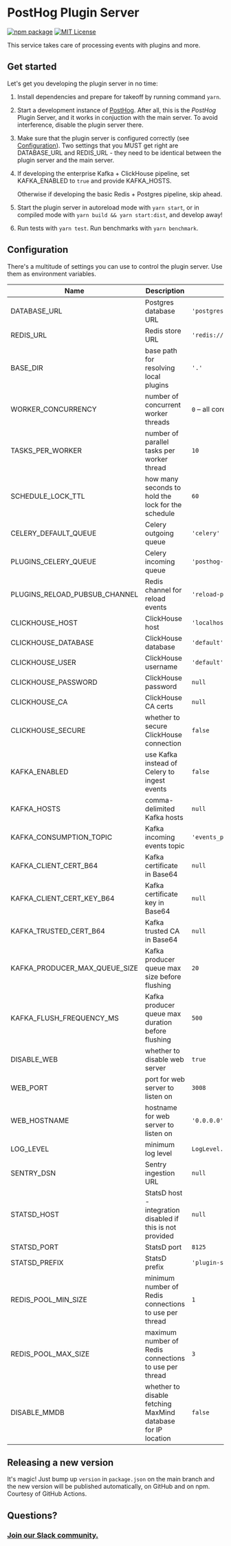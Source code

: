 # PostHog Plugin Server

[![npm package](https://img.shields.io/npm/v/@posthog/plugin-server?style=flat-square)](https://www.npmjs.com/package/@posthog/plugin-server)
[![MIT License](https://img.shields.io/badge/License-MIT-red.svg?style=flat-square)](https://opensource.org/licenses/MIT)

This service takes care of processing events with plugins and more.

## Get started

Let's get you developing the plugin server in no time:

1. Install dependencies and prepare for takeoff by running command `yarn`.

1. Start a development instance of [PostHog](/PostHog/posthog). After all, this is the _PostHog_ Plugin Server, and it works in conjuction with the main server. To avoid interference, disable the plugin server there.

1. Make sure that the plugin server is configured correctly (see [Configuration](#Configuration)). Two settings that you MUST get right are DATABASE_URL and REDIS_URL - they need to be identical between the plugin server and the main server.

1. If developing the enterprise Kafka + ClickHouse pipeline, set KAFKA_ENABLED to `true` and provide KAFKA_HOSTS.

    Otherwise if developing the basic Redis + Postgres pipeline, skip ahead.

1. Start the plugin server in autoreload mode with `yarn start`, or in compiled mode with `yarn build && yarn start:dist`, and develop away!

1. Run tests with `yarn test`. Run benchmarks with `yarn benchmark`.

## Configuration

There's a multitude of settings you can use to control the plugin server. Use them as environment variables.

| Name                          | Description                                                  | Default value                         |
| ----------------------------- | ------------------------------------------------------------ | ------------------------------------- |
| DATABASE_URL                  | Postgres database URL                                        | `'postgres://localhost:5432/posthog'` |
| REDIS_URL                     | Redis store URL                                              | `'redis://localhost'`                 |
| BASE_DIR                      | base path for resolving local plugins                        | `'.'`                                 |
| WORKER_CONCURRENCY            | number of concurrent worker threads                          | `0` – all cores                       |
| TASKS_PER_WORKER              | number of parallel tasks per worker thread                   | `10`                                  |
| SCHEDULE_LOCK_TTL             | how many seconds to hold the lock for the schedule           | `60`                                  |
| CELERY_DEFAULT_QUEUE          | Celery outgoing queue                                        | `'celery'`                            |
| PLUGINS_CELERY_QUEUE          | Celery incoming queue                                        | `'posthog-plugins'`                   |
| PLUGINS_RELOAD_PUBSUB_CHANNEL | Redis channel for reload events                              | `'reload-plugins'`                    |
| CLICKHOUSE_HOST               | ClickHouse host                                              | `'localhost'`                         |
| CLICKHOUSE_DATABASE           | ClickHouse database                                          | `'default'`                           |
| CLICKHOUSE_USER               | ClickHouse username                                          | `'default'`                           |
| CLICKHOUSE_PASSWORD           | ClickHouse password                                          | `null`                                |
| CLICKHOUSE_CA                 | ClickHouse CA certs                                          | `null`                                |
| CLICKHOUSE_SECURE             | whether to secure ClickHouse connection                      | `false`                               |
| KAFKA_ENABLED                 | use Kafka instead of Celery to ingest events                 | `false`                               |
| KAFKA_HOSTS                   | comma-delimited Kafka hosts                                  | `null`                                |
| KAFKA_CONSUMPTION_TOPIC       | Kafka incoming events topic                                  | `'events_plugin_ingestion'`           |
| KAFKA_CLIENT_CERT_B64         | Kafka certificate in Base64                                  | `null`                                |
| KAFKA_CLIENT_CERT_KEY_B64     | Kafka certificate key in Base64                              | `null`                                |
| KAFKA_TRUSTED_CERT_B64        | Kafka trusted CA in Base64                                   | `null`                                |
| KAFKA_PRODUCER_MAX_QUEUE_SIZE | Kafka producer queue max size before flushing                | `20`                                  |
| KAFKA_FLUSH_FREQUENCY_MS      | Kafka producer queue max duration before flushing            | `500`                                 |
| DISABLE_WEB                   | whether to disable web server                                | `true`                                |
| WEB_PORT                      | port for web server to listen on                             | `3008`                                |
| WEB_HOSTNAME                  | hostname for web server to listen on                         | `'0.0.0.0'`                           |
| LOG_LEVEL                     | minimum log level                                            | `LogLevel.Info`                       |
| SENTRY_DSN                    | Sentry ingestion URL                                         | `null`                                |
| STATSD_HOST                   | StatsD host - integration disabled if this is not provided   | `null`                                |
| STATSD_PORT                   | StatsD port                                                  | `8125`                                |
| STATSD_PREFIX                 | StatsD prefix                                                | `'plugin-server.'`                    |
| REDIS_POOL_MIN_SIZE           | minimum number of Redis connections to use per thread        | `1`                                   |
| REDIS_POOL_MAX_SIZE           | maximum number of Redis connections to use per thread        | `3`                                   |
| DISABLE_MMDB                  | whether to disable fetching MaxMind database for IP location | `false`                               |

## Releasing a new version

It's magic! Just bump up `version` in `package.json` on the main branch and the new version will be published automatically, on GitHub and on npm. Courtesy of GitHub Actions.

## Questions?

### [Join our Slack community.](posthog.com/slack)
